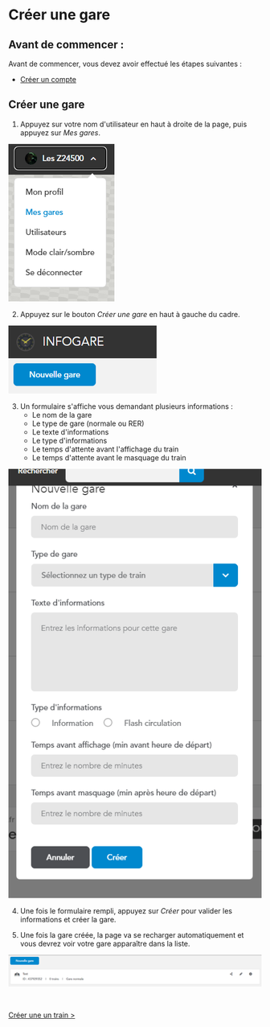 # Créer une gare

## Avant de commencer : 

Avant de commencer, vous devez avoir effectué les étapes suivantes :

* [Créer un compte](create-account)

## Créer une gare

1. Appuyez sur votre nom d'utilisateur en haut à droite de la page, puis appuyez sur *Mes gares*.

![Mes gares](./assets/images/create-gare-1.png)

2. Appuyez sur le bouton *Créer une gare* en haut à gauche du cadre.

![Créer une gare](./assets/images/create-gare-2.png)

3. Un formulaire s'affiche vous demandant plusieurs informations : 
    - Le nom de la gare
    - Le type de gare (normale ou RER)
    - Le texte d'informations
    - Le type d'informations
    - Le temps d'attente avant l'affichage du train
    - Le temps d'attente avant le masquage du train

![Forumlaire de création d'une gare](./assets/images/create-gare-3.png)

4. Une fois le formulaire rempli, appuyez sur *Créer* pour valider les informations et créer la gare.

5. Une fois la gare créée, la page va se recharger automatiquement et vous devrez voir votre gare apparaître dans la liste.

![Gare](./assets/images/create-gare-4.png)

<br>

[Créer une un train >](create-train)